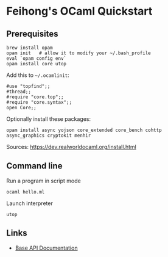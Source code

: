 # Feihong's OCaml Quickstart

## Prerequisites

    brew install opam
    opam init   # allow it to modify your ~/.bash_profile
    eval `opam config env`
    opam install core utop

Add this to `~/.ocamlinit`:

    #use "topfind";;
    #thread;;
    #require "core.top";;
    #require "core.syntax";;
    open Core;;

Optionally install these packages:

    opam install async yojson core_extended core_bench cohttp async_graphics cryptokit menhir

Sources: https://dev.realworldocaml.org/install.html

## Command line

Run a program in script mode

    ocaml hello.ml

Launch interpreter

    utop

## Links

- [Base API Documentation](https://ocaml.janestreet.com/ocaml-core/latest/doc/base/Base/index.html)
